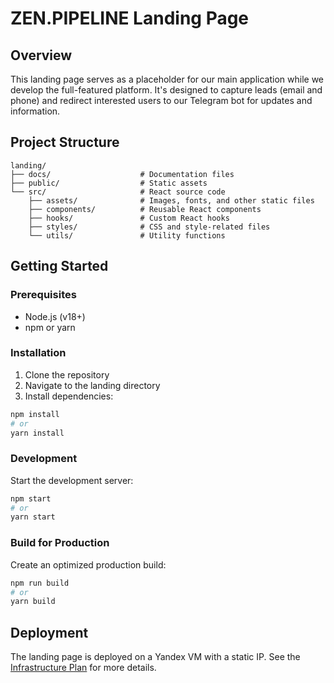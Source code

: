 # ZEN.PIPELINE Landing Page

## Overview
This landing page serves as a placeholder for our main application while we develop the full-featured platform. It's designed to capture leads (email and phone) and redirect interested users to our Telegram bot for updates and information.

## Project Structure
```
landing/
├── docs/                    # Documentation files
├── public/                  # Static assets
└── src/                     # React source code
    ├── assets/              # Images, fonts, and other static files
    ├── components/          # Reusable React components
    ├── hooks/               # Custom React hooks
    ├── styles/              # CSS and style-related files
    └── utils/               # Utility functions
```

## Getting Started

### Prerequisites
- Node.js (v18+)
- npm or yarn

### Installation
1. Clone the repository
2. Navigate to the landing directory
3. Install dependencies:
```bash
npm install
# or
yarn install
```

### Development
Start the development server:
```bash
npm start
# or
yarn start
```

### Build for Production
Create an optimized production build:
```bash
npm run build
# or
yarn build
```

## Deployment
The landing page is deployed on a Yandex VM with a static IP. See the [Infrastructure Plan](./docs/INFRASTRUCTURE.md) for more details. 